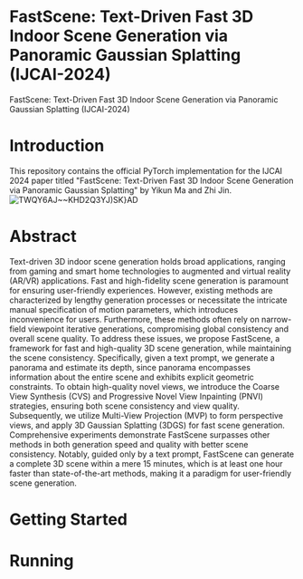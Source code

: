 # FastScene: Text-Driven Fast 3D Indoor Scene Generation via Panoramic Gaussian Splatting (IJCAI-2024)
FastScene: Text-Driven Fast 3D Indoor Scene Generation via Panoramic Gaussian Splatting (IJCAI-2024)

# Introduction
This repository contains the official PyTorch implementation for the IJCAI 2024 paper titled "FastScene: Text-Driven Fast 3D Indoor Scene Generation via Panoramic Gaussian Splatting" by Yikun Ma and Zhi Jin.
![TWQY6AJ~~KHD2Q3YJ)SK}AD](https://github.com/Mr-Ma-yikun/FastScene/assets/72637909/90bd3184-f91f-4401-b4f7-4b3421f67359)

# Abstract
Text-driven 3D indoor scene generation holds broad applications, 
ranging from gaming and smart home technologies to augmented and virtual reality (AR/VR) applications. 
Fast and high-fidelity scene generation is paramount for ensuring user-friendly experiences. 
However, existing methods are characterized by lengthy generation processes 
or necessitate the intricate manual specification of motion parameters, which introduces inconvenience for users. 
Furthermore, these methods often rely on narrow-field viewpoint iterative generations, 
compromising global consistency and overall scene quality. 
To address these issues, we propose FastScene, a framework for fast and high-quality 3D scene generation, 
while maintaining the scene consistency. 
Specifically, given a text prompt, we generate a panorama and estimate its depth, 
since panorama encompasses information about the entire scene and exhibits explicit geometric constraints. 
To obtain high-quality novel views, we introduce the Coarse View Synthesis (CVS) and Progressive Novel View Inpainting (PNVI) strategies, 
ensuring both scene consistency and view quality. Subsequently, we utilize Multi-View Projection (MVP) to form perspective views, 
and apply 3D Gaussian Splatting (3DGS) for fast scene generation. 
Comprehensive experiments demonstrate FastScene surpasses other methods in both generation speed and quality with better scene consistency. 
Notably, guided only by a text prompt, FastScene can generate a complete 3D scene within a mere 15 minutes, 
which is at least one hour faster than state-of-the-art methods,
making it a paradigm for user-friendly scene generation. 

 # Getting Started

 # Running
